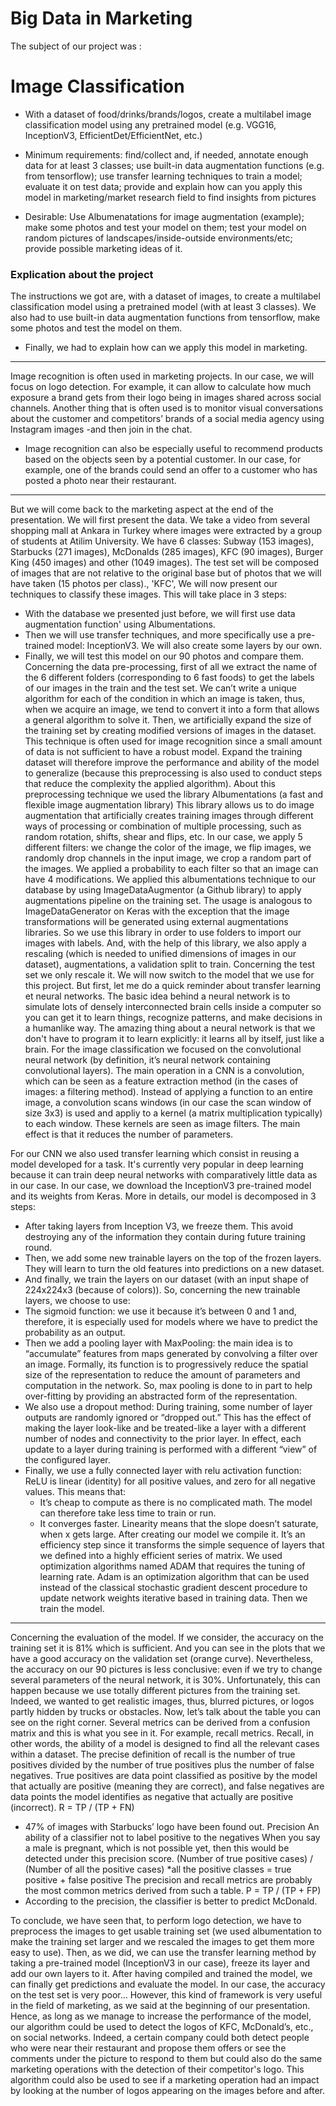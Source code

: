 # Big Data in Marketing 


The subject of our project was : 
# Image Classification

- With a dataset of food/drinks/brands/logos, create a multilabel image classification model using any pretrained model (e.g. VGG16, InceptionV3, EfficientDet/EfficientNet, etc.)

- Minimum requirements: find/collect and, if needed, annotate enough data for at least 3 classes; use built-in data augmentation functions (e.g. from tensorflow); use transfer learning techniques to train a model; evaluate it on test data; provide and explain how can you apply this model in marketing/market research field to find insights from pictures

- Desirable: Use Albumenatations for image augmentation (example); make some photos and test your model on them; test your model on random pictures of landscapes/inside-outside environments/etc; provide possible marketing ideas of it.


### Explication about the project  

The instructions we got are, with a dataset of images, to create a multilabel classification model using a pretrained model (with at least 3 classes).
We also had to use built-in data augmentation functions from tensorflow, make some photos and test the model on them.  
- Finally, we had to explain how can we apply this model in marketing. 
-------------------------------------------------------------------------------------------------------
Image recognition is often used in marketing projects. In our case, we will focus on logo detection.
For example, it can allow to calculate how much exposure a brand gets from their logo being in images shared across social channels.
Another thing that is often used is to monitor visual conversations about the customer and competitors’ brands of a social media agency using Instagram images -and then join in the chat.
- Image recognition can also be especially useful to recommend products based on the objects seen by a potential customer. In our case, for example, one of the brands could send an offer to a customer who has posted a photo near their restaurant.
--------------------------------------------------------------------------------------------------------
But we will come back to the marketing aspect at the end of the presentation. We will first present the data.
We take a video from several shopping mall at Ankara in Turkey where images were extracted by a group of students at Atilim University. 
We have 6 classes: Subway (153 images), Starbucks (271 images), McDonalds (285 images), KFC (90 images), Burger King (450 images) and other (1049 images). 
The test set will be composed of images that are not relative to the original base but of photos that we will have taken (15 photos per class)., 'KFC',
We will now present our techniques to classify these images. This will take place in 3 steps:
  - With the database we presented just before, we will first use data augmentation function' using Albumentations. 
  - Then we will use transfer techniques, and more specifically use a pre-trained model: InceptionV3. We will also create some layers by our own. 
  - Finally, we will test this model on our 90 photos and compare them. 
Concerning the data pre-processing, first of all we extract the name of the 6 different folders (corresponding to 6 fast foods) to get the labels of our images in the train and the test set.
We can’t write a unique algorithm for each of the condition in which an image is taken, thus, when we acquire an image, we tend to convert it into a form that allows a general algorithm to solve it.
Then, we artificially expand the size of the training set by creating modified versions of images in the dataset. 
This technique is often used for image recognition since a small amount of data is not sufficient to have a robust model. Expand the training dataset will therefore improve the performance and ability of the model to generalize (because this preprocessing is also used to conduct steps that reduce the complexity the applied algorithm).
About this preprocessing technique we used the library Albumentations (a fast and flexible image augmentation library)
This library allows us to do image augmentation that artificially creates training images through different ways of processing or combination of multiple processing, such as random rotation, shifts, shear and flips, etc.
In our case, we apply 5 different filters: we change the color of the image, we flip images, we randomly drop channels in the input image, we crop a random part of the images. We applied a probability to each filter so that an image can have 4 modifications. 
We applied this albumentations technique to our database by using ImageDataAugmentor (a Github library) to apply augmentations pipeline on the training set. 
The usage is analogous to ImageDataGenerator on Keras with the exception that the image transformations will be generated using external augmentations libraries.
So we use this library in order to use folders to import our images with labels.
And, with the help of this library, we also apply a rescaling (which is needed to unified dimensions of images in our dataset), augmentations, a validation split to train. 
Concerning the test set we only rescale it. 
We will now switch to the model that we use for this project. But first, let me do a quick reminder about transfer learning et neural networks. 
The basic idea behind a neural network is to simulate lots of densely interconnected brain cells inside a computer so you can get it to learn things, recognize patterns, and make decisions in a humanlike way. The amazing thing about a neural network is that we don't have to program it to learn explicitly: it learns all by itself, just like a brain.
For the image classification we focused on the convolutional neural network (by definition, it’s neural network containing convolutional layers).
The main operation in a CNN is a convolution, which can be seen as a feature extraction method (in the cases of images: a filtering method). 
Instead of applying a function to an entire image, a convolution scans windows (in our case the scan window of size 3x3) is used and appliy to a kernel (a matrix multiplication typically) to each window. These kernels are seen as image filters. 
The main effect is that it reduces the number of parameters. 

For our CNN we also used transfer learning which consist in reusing a model developed for a task. 
It's currently very popular in deep learning because it can train deep neural networks with comparatively little data as in our case.
In our case, we download the InceptionV3 pre-trained model and its weights from Keras.
More in details, our model is decomposed in 3 steps:
- After taking layers from Inception V3, we freeze them. This avoid destroying any of the information they contain during future training round. 
- Then, we add some new trainable layers on the top of the frozen layers. They will learn to turn the old features into predictions on a new dataset. 
- And finally, we train the layers on our dataset (with an input shape of 224x224x3 (because of colors)). 
So, concerning the new trainable layers, we choose to use:
- The sigmoid function: we use it because it’s between 0 and 1 and, therefore, it is especially used for models where we have to predict the probability as an output.
- Then we add a pooling layer with MaxPooling: the main idea is to “accumulate” features from maps generated by convolving a filter over an image. Formally, its function is to progressively reduce the spatial size of the representation to reduce the amount of parameters and computation in the network. So, max pooling is done to in part to help over-fitting by providing an abstracted form of the representation.
- We also use a dropout method: During training, some number of layer outputs are randomly ignored or “dropped out.” This has the effect of making the layer look-like and be treated-like a layer with a different number of nodes and connectivity to the prior layer. In effect, each update to a layer during training is performed with a different “view” of the configured layer.
- Finally, we use a fully connected layer with relu activation function: ReLU is linear (identity) for all positive values, and zero for all negative values. This means that:
  -	It’s cheap to compute as there is no complicated math. The model can therefore take less time to train or run.
  -	It converges faster. Linearity means that the slope doesn’t saturate, when x gets large.
After creating our model we compile it. It’s an efficiency step since it transforms the simple sequence of layers that we defined into a highly efficient series of matrix.
We used optimization algorithms named ADAM that requires the tuning of learning rate. Adam is an optimization algorithm that can be used instead of the classical stochastic gradient descent procedure to update network weights iterative based in training data.
Then we train the model. 

------------------------------------------------------------------------------------------------------ 
Concerning the evaluation of the model. If we consider, the accuracy on the training set it is 81% which is sufficient. And you can see in the plots that we have a good accuracy on the validation set (orange curve). 
Nevertheless, the accuracy on our 90 pictures is less conclusive: even if we try to change several parameters of the neural network, it is 30%.
Unfortunately, this can happen because we use totally different pictures from the training set. Indeed, we wanted to get realistic images, thus, blurred pictures, or logos partly hidden by trucks or obstacles.
Now, let’s talk about the table you can see on the right corner. Several metrics can be derived from a confusion matrix and this is what you see in it. For example, recall metrics.
Recall, in other words, the ability of a model is designed to find all the relevant cases within a dataset.
The precise definition of recall is the number of true positives divided by the number of true positives plus the number of false negatives. True positives are data point classified as positive by the model that actually are positive (meaning they are correct), and false negatives are data points the model identifies as negative that actually are positive (incorrect).
R = TP / (TP + FN)
- 47% of images with Starbucks’ logo have been found out.
Precision
An ability of a classifier not to label positive to the negatives
When you say a male is pregnant, which is not possible yet, then this would be detected under this precision score.
(Number of true positive cases) / (Number of all the positive cases)
*all the positive classes = true positive + false positive
The precision and recall metrics are probably the most common metrics derived from such a table.
P = TP / (TP + FP)
- According to the precision, the classifier is better to predict McDonald.


To conclude, we have seen that, to perform logo detection, we have to preprocess the images to get usable training set (we used albumentation to make the training set larger and we rescaled the images to get them more easy to use). Then, as we did, we can use the transfer learning method by taking a pre-trained model (InceptionV3 in our case), freeze its layer and add our own layers to it. After having compiled and trained the model, we can finally get predictions and evaluate the model. In our case, the accuracy on the test set is very poor… However, this kind of framework is very useful in the field of marketing, as we said at the beginning of our presentation.
Hence, as long as we manage to increase the performance of the model, our algorithm could be used to detect the logos of KFC, McDonald’s, etc., on social networks. 
Indeed, a certain company could both detect people who were near their restaurant and propose them offers or see the comments under the picture to respond to them but could also do the same marketing operations with the detection of their competitor's logo.
This algorithm could also be used to see if a marketing operation had an impact by looking at the number of logos appearing on the images before and after. 

